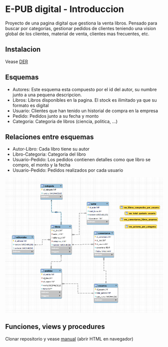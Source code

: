 # E-PUB digital - Introduccion
Proyecto de una pagina digital que gestiona la venta libros. Pensado para buscar por categorias, gestionar pedidos de clientes teniendo una vision global de los clientes, material de venta, clientes mas frecuentes, etc.

## Instalacion
Vease [DER](https://github.com/charletton/EPUB-digital/blob/main/documentacion/instalacion.txt)

## Esquemas
- Autores: Este esquema esta compuesto por el id del autor, su numbre junto a una pequena descripcion. 
- Libros: Libros disponibles en la pagina. El stock es ilimitado ya que su formato es digital 
- Usuario: Clientes que han tenido un historial de compra en la empresa
- Pedido: Pedidos junto a su fecha y monto
- Categoria: Categoria de libros (ciencia, politica, ...)

## Relaciones entre esquemas
- Autor-Libro: Cada libro tiene su autor
- Libro-Categoria: Categoria del libro 
- Usuario-Pedido: Los pedidos contienen detalles como que libro se compro, el monto y la fecha
- Usuario-Pedido: Pedidos realizados por cada usuario

![DER](https://github.com/charletton/EPUB-digital/blob/main/documentacion/Modelo%20DER.png)

## Funciones, views y procedures
Clonar repositorio y vease [manual](https://github.com/charletton/EPUB-digital/blob/main/documentacion/Modelo%20DER.png) (abrir HTML en navegador)
